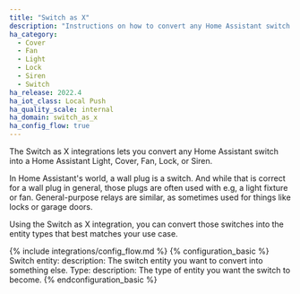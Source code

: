 ```yaml
---
title: "Switch as X"
description: "Instructions on how to convert any Home Assistant switch into something else."
ha_category:
  - Cover
  - Fan
  - Light
  - Lock
  - Siren
  - Switch
ha_release: 2022.4
ha_iot_class: Local Push
ha_quality_scale: internal
ha_domain: switch_as_x
ha_config_flow: true
---
```


The Switch as X integrations lets you convert any Home Assistant switch into
a Home Assistant Light, Cover, Fan, Lock, or Siren.

In Home Assistant's world, a wall plug is a switch. And while that is correct
for a wall plug in general, those plugs are often used with e.g, a light
fixture or fan. General-purpose relays are similar, as sometimes used for
things like locks or garage doors.

Using the Switch as X integration, you can convert those switches into the
entity types that best matches your use case.

{% include integrations/config_flow.md %}
{% configuration_basic %}
Switch entity:
  description: The switch entity you want to convert into something else.
Type:
  description: The type of entity you want the switch to become.
{% endconfiguration_basic %}

